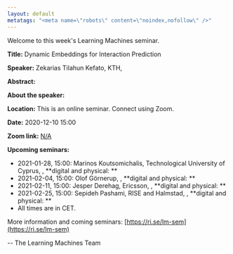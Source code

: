 ```yaml
---
layout: default
metatags: "<meta name=\"robots\" content=\"noindex,nofollow\" />"
---
```

 
Welcome to this week's Learning Machines seminar.

**Title:** Dynamic Embeddings for Interaction Prediction

**Speaker:** Zekarias Tilahun Kefato, KTH, 

**Abstract:** 

**About the speaker:** 

**Location:** This is an online seminar. Connect using Zoom.

**Date:** 2020-12-10 15:00

**Zoom link:** [N/A](N/A)

**Upcoming seminars:**

* 2021-01-28, 15:00: Marinos Koutsomichalis, Technological University of Cyprus, , **digital and physical: **
* 2021-02-04, 15:00: Olof Görnerup, , **digital and physical: **
* 2021-02-11, 15:00: Jesper Derehag, Ericsson, , **digital and physical: **
* 2021-02-25, 15:00: Sepideh Pashami, RISE and Halmstad, , **digital and physical: **
* All times are in CET.

More information and coming seminars: [https://ri.se/lm-sem](https://ri.se/lm-sem)

-- The Learning Machines Team

